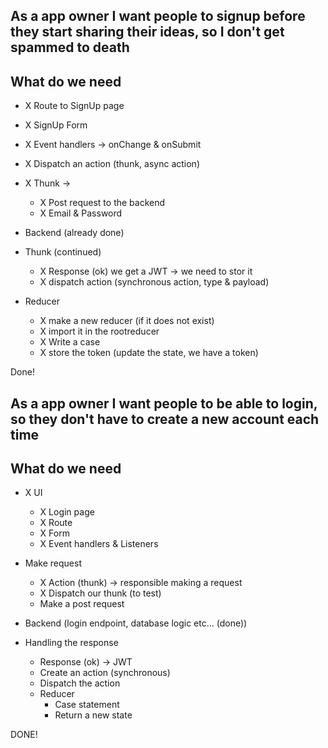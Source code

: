 ## As a app owner I want people to signup before they start sharing their ideas, so I don't get spammed to death

## What do we need

- X Route to SignUp page
- X SignUp Form
- X Event handlers -> onChange & onSubmit
- X Dispatch an action (thunk, async action)
- X Thunk ->

  - X Post request to the backend
  - X Email & Password

- Backend (already done)

- Thunk (continued)
  - X Response (ok) we get a JWT -> we need to stor it
  - X dispatch action (synchronous action, type & payload)
- Reducer
  - X make a new reducer (if it does not exist)
  - X import it in the rootreducer
  - X Write a case
  - X store the token (update the state, we have a token)

Done!

## As a app owner I want people to be able to login, so they don't have to create a new account each time

## What do we need

- X UI
  - X Login page
  - X Route
  - X Form
  - X Event handlers & Listeners
- Make request

  - X Action (thunk) -> responsible making a request
  - X Dispatch our thunk (to test)
  - Make a post request

- Backend (login endpoint, database logic etc... (done))

- Handling the response
  - Response (ok) -> JWT
  - Create an action (synchronous)
  - Dispatch the action
  - Reducer
    - Case statement
    - Return a new state

DONE!
